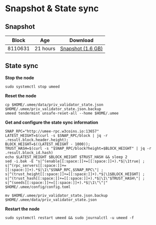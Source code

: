 # Snapshot & State sync

## Snapshot

|     Block   |     Age     |   Download  |
| ----------- | ----------- | ----------- |
|   8110631   |  21 hours | [Snapshot (1.6 GB)](https://s3.eu-central-1.amazonaws.com/w3coins.io/snapshots/umee-mainnet/umee_snapsot_latest.tar.lz4)  |

## State sync

**Stop the node**

```
sudo systemctl stop umeed
```

**Reset the node**

```
cp $HOME/.umee/data/priv_validator_state.json $HOME/.umee/priv_validator_state.json.backup
umeed tendermint unsafe-reset-all --home $HOME/.umee
```

**Get and configure the state sync information**

```
SNAP_RPC="http://umee-rpc.w3coins.io:13657"
LATEST_HEIGHT=$(curl -s $SNAP_RPC/block | jq -r .result.block.header.height);
BLOCK_HEIGHT=$((LATEST_HEIGHT - 1000));
TRUST_HASH=$(curl -s "$SNAP_RPC/block?height=$BLOCK_HEIGHT" | jq -r .result.block_id.hash) 
echo $LATEST_HEIGHT $BLOCK_HEIGHT $TRUST_HASH && sleep 2
sed -i.bak -E "s|^(enable[[:space:]]+=[[:space:]]+).*$|\1true| ;
s|^(rpc_servers[[:space:]]+=[[:space:]]+).*$|\1\"$SNAP_RPC,$SNAP_RPC\"| ;
s|^(trust_height[[:space:]]+=[[:space:]]+).*$|\1$BLOCK_HEIGHT| ;
s|^(trust_hash[[:space:]]+=[[:space:]]+).*$|\1\"$TRUST_HASH\"| ;
s|^(seeds[[:space:]]+=[[:space:]]+).*$|\1\"\"|" $HOME/.umee/config/config.toml
```

```
mv $HOME/.umee/priv_validator_state.json.backup $HOME/.umee/data/priv_validator_state.json
```

**Restart the node**

```
sudo systemctl restart umeed && sudo journalctl -u umeed -f
```
